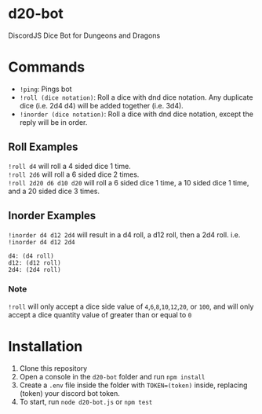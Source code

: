 
# d20-bot
DiscordJS Dice Bot for Dungeons and Dragons

Commands
=====
*  ```!ping```: Pings bot<br>
*  ```!roll (dice notation)```: Roll a dice with dnd dice notation. Any duplicate dice (i.e. 2d4 d4) will be added together (i.e. 3d4).
*  ```!inorder (dice notation)```: Roll a dice with dnd dice notation, except the reply will be in order.

## Roll Examples
`!roll d4` will roll a 4 sided dice 1 time.<br>`!roll 2d6` will roll a 6 sided dice 2 times.<br>`!roll 2d20 d6 d10 d20` will roll a 6 sided dice 1 time, a 10 sided dice 1 time, and a 20 sided dice 3 times.

## Inorder Examples
`!inorder d4 d12 2d4` will result in a d4 roll, a d12 roll, then a 2d4 roll.
i.e.
`!inorder d4 d12 2d4`
```
d4: (d4 roll)
d12: (d12 roll)
2d4: (2d4 roll)
```

### Note
`!roll` will only accept a dice side value of `4`,`6`,`8`,`10`,`12`,`20`, or `100`, and will only accept a dice quantity value of greater than or equal to `0`

Installation
=====
1) Clone this repository
2) Open a console in the `d20-bot` folder and run ```npm install```
3) Create a ```.env``` file inside the folder with ```TOKEN=(token)``` inside, replacing (token) your discord bot token.
4) To start, run ```node d20-bot.js``` or ```npm test```